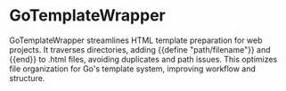 # GoTemplateWrapper
GoTemplateWrapper streamlines HTML template preparation for web projects. It traverses directories, adding {{define "path/filename"}} and {{end}} to .html files, avoiding duplicates and path issues. This optimizes file organization for Go's template system, improving workflow and structure.
